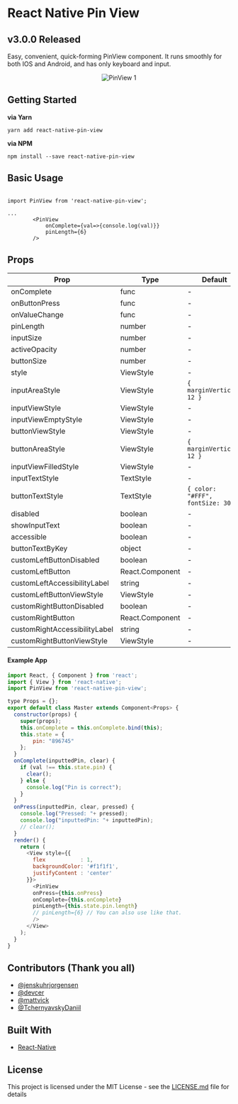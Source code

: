 # React Native Pin View

## v3.0.0 Released

Easy, convenient, quick-forming PinView component. It runs smoothly for both IOS and Android, and has only keyboard and input.

<p align='center'><img src='https://taluttasgiran.com.tr/assets/demo-of-pinview.gif' alt='PinView 1'></p>

## Getting Started

**via Yarn**

```
yarn add react-native-pin-view
```

**via NPM**

```
npm install --save react-native-pin-view
```

## Basic Usage

```

import PinView from 'react-native-pin-view';

...
        <PinView
            onComplete={val=>{console.log(val)}}
            pinLength={6}
        />
```

## Props

| Prop                          | Type              | Default                               | Description                                                                                           | Required  |
| ----------------------------- | ----------------- | ------------------------------------- | ----------------------------------------------------------------------------------------------------- | --------- |
|onComplete                     |func               |-                                      |                                                                                                       |           |
|onButtonPress                  |func               |-                                      |                                                                                                       |           |
|onValueChange                  |func               |-                                      |                                                                                                       |           |
|pinLength                      |number             |-                                      |                                                                                                       |           |
|inputSize                      |number             |-                                      |                                                                                                       |           |
|activeOpacity                  |number             |-                                      |                                                                                                       |           |
|buttonSize                     |number             |-                                      |                                                                                                       |           |
|style                          |ViewStyle          |-                                      |                                                                                                       |           |
|inputAreaStyle                 |ViewStyle          |`{ marginVertical: 12 }`               |                                                                                                       |           |
|inputViewStyle                 |ViewStyle          |-                                      |                                                                                                       |           |
|inputViewEmptyStyle            |ViewStyle          |-                                      |                                                                                                       |           |
|buttonViewStyle                |ViewStyle          |-                                      |                                                                                                       |           |
|buttonAreaStyle                |ViewStyle          |`{ marginVertical: 12 }`               |                                                                                                       |           |
|inputViewFilledStyle           |ViewStyle          |-                                      |                                                                                                       |           |
|inputTextStyle                 |TextStyle          |-                                      |                                                                                                       |           |
|buttonTextStyle                |TextStyle          |`{ color: "#FFF", fontSize: 30 }`      |                                                                                                       |           |
|disabled                       |boolean            |-                                      |                                                                                                       |           |
|showInputText                  |boolean            |-                                      |                                                                                                       |           |
|accessible                     |boolean            |-                                      |                                                                                                       |           |
|buttonTextByKey                |object             |-                                      |                                                                                                       |           |
|customLeftButtonDisabled       |boolean            |-                                      |                                                                                                       |           |
|customLeftButton               |React.Component    |-                                      |                                                                                                       |           |
|customLeftAccessibilityLabel   |string             |-                                      |                                                                                                       |           |
|customLeftButtonViewStyle      |ViewStyle          |-                                      |                                                                                                       |           |
|customRightButtonDisabled      |boolean            |-                                      |                                                                                                       |           |
|customRightButton              |React.Component    |-                                      |                                                                                                       |           |
|customRightAccessibilityLabel  |string             |-                                      |                                                                                                       |           |
|customRightButtonViewStyle     |ViewStyle          |-                                      |                                                                                                       |           |

#### Example App

```javascript
import React, { Component } from 'react';
import { View } from 'react-native';
import PinView from 'react-native-pin-view';

type Props = {};
export default class Master extends Component<Props> {
  constructor(props) {
    super(props);
    this.onComplete = this.onComplete.bind(this);
    this.state = {
        pin: "896745"
    };
  }
  onComplete(inputtedPin, clear) {
    if (val !== this.state.pin) {
      clear();
    } else {
      console.log("Pin is correct");
    }
  }
  onPress(inputtedPin, clear, pressed) {
    console.log("Pressed: "+ pressed);
    console.log("inputtedPin: "+ inputtedPin);
    // clear();
  }
  render() {
    return (
      <View style={{
        flex           : 1,
        backgroundColor: '#f1f1f1',
        justifyContent : 'center'
      }}>
        <PinView
        onPress={this.onPress}
        onComplete={this.onComplete}
        pinLength={this.state.pin.length}
        // pinLength={6} // You can also use like that.
        />
      </View>
    );
  }
}
```

## Contributors (Thank you all)

- [@jenskuhrjorgensen](https://github.com/jenskuhrjorgensen)
- [@devcer](https://github.com/devcer)
- [@mattvick](https://github.com/mattvick)
- [@TchernyavskyDaniil](https://github.com/TchernyavskyDaniil)

## Built With

* [React-Native](https://facebook.github.io/react-native/)

## License

This project is licensed under the MIT License - see the [LICENSE.md](LICENSE.md) file for details
